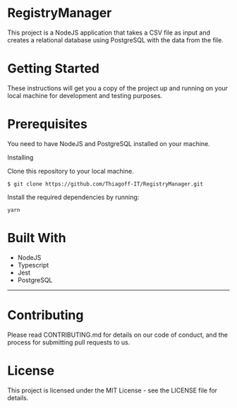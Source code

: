 # RegistryManager
This project is a NodeJS application that takes a CSV file as input and creates a relational database using PostgreSQL with the data from the file.

# Getting Started

These instructions will get you a copy of the project up and running on your local machine for development and testing purposes.

# Prerequisites

You need to have NodeJS and PostgreSQL installed on your machine.

Installing

Clone this repository to your local machine.


```shell
$ git clone https://github.com/Thiagoff-IT/RegistryManager.git
```
Install the required dependencies by running:
```shell
yarn
```

# Built With

  - NodeJS
  - Typescript
  -  Jest
  -  PostgreSQL
    
---
# Contributing

Please read CONTRIBUTING.md for details on our code of conduct, and the process for submitting pull requests to us.

# License

This project is licensed under the MIT License - see the LICENSE file for details.
